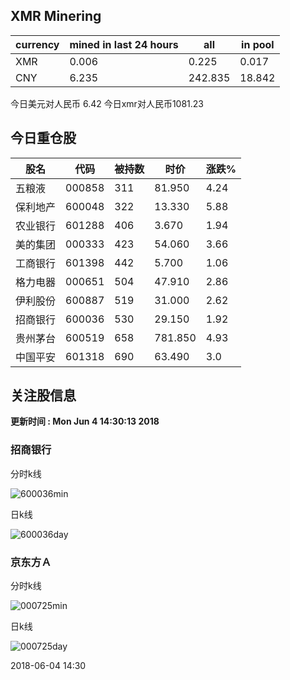 ## XMR Minering

|currency|mined in last 24 hours|all|in pool|
|---|---|---|---|
|XMR|0.006|0.225|0.017|
|CNY|6.235|242.835|18.842|

今日美元对人民币 6.42	今日xmr对人民币1081.23


## 今日重仓股 

|股名|代码|被持数|时价|涨跌%|
|---|---|---|---|---|
|五粮液|000858|311|81.950|4.24|
|保利地产|600048|322|13.330|5.88|
|农业银行|601288|406|3.670|1.94|
|美的集团|000333|423|54.060|3.66|
|工商银行|601398|442|5.700|1.06|
|格力电器|000651|504|47.910|2.86|
|伊利股份|600887|519|31.000|2.62|
|招商银行|600036|530|29.150|1.92|
|贵州茅台|600519|658|781.850|4.93|
|中国平安|601318|690|63.490|3.0|

## 关注股信息
**更新时间 : Mon Jun  4 14:30:13 2018**
### 招商银行 
分时k线

![600036min](http://image.sinajs.cn/newchart/min/n/sh600036.gif)

日k线

![600036day](http://image.sinajs.cn/newchart/daily/n/sh600036.gif)

### 京东方Ａ 
分时k线

![000725min](http://image.sinajs.cn/newchart/min/n/sz000725.gif)

日k线

![000725day](http://image.sinajs.cn/newchart/daily/n/sz000725.gif)

2018-06-04 14:30